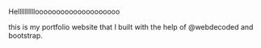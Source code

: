 Helllllllllloooooooooooooooooooo

this is my portfolio website that I built with the help of @webdecoded
and bootstrap.

